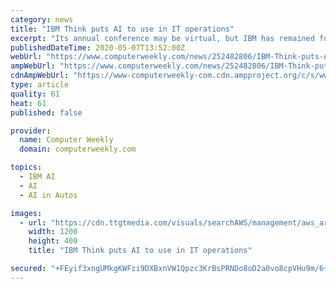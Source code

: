 ```yaml
---
category: news
title: "IBM Think puts AI to use in IT operations"
excerpt: "Its annual conference may be virtual, but IBM has remained focused on the key themes of hybrid IT, cloud and artificial intelligence."
publishedDateTime: 2020-05-07T13:52:00Z
webUrl: "https://www.computerweekly.com/news/252482806/IBM-Think-puts-AI-to-use-in-IT-operations"
ampWebUrl: "https://www.computerweekly.com/news/252482806/IBM-Think-puts-AI-to-use-in-IT-operations?amp=1"
cdnAmpWebUrl: "https://www-computerweekly-com.cdn.ampproject.org/c/s/www.computerweekly.com/news/252482806/IBM-Think-puts-AI-to-use-in-IT-operations?amp=1"
type: article
quality: 61
heat: 61
published: false

provider:
  name: Computer Weekly
  domain: computerweekly.com

topics:
  - IBM AI
  - AI
  - AI in Autos

images:
  - url: "https://cdn.ttgtmedia.com/visuals/searchAWS/management/aws_article_011.jpg"
    width: 1200
    height: 400
    title: "IBM Think puts AI to use in IT operations"

secured: "+FEyif3xngUMkgKWFzi9DXBxnVW1Qpzc3KrBsPRNDo8oD2a0vo8cpVHu9m/6+ebwXniAp1MUsMGCpk+rinKqf/Ynt224pI1eLqaxoH1D72GZbx+/1JBTk1A+oNupfGN1bRThMQY2QGfssxdgtxwnPPz79ttjltNQLgiiSw7X2BvZ0WI4I1uKUMipLCfuBqiwbYJwB5JZm6zoMrD/m0SeBE5TiqsHd1gLOfrBTf5qOh+acCHRQZasPH8qJSsN8h7MH/7Lgo+ZdvnDfbduIJ07ujzLsxEV4bgDzQMFuOmAiiApwfrxqtUfK+PlwlP91V2c00bdUzUErV3RMzYoXD3rusK+2Ty69QnM+CPf22lUjoKQQCfKuyht/2x302YUKFpuqfEsndR5sv+Kq1J6xqMFbfu9B+nnheFg7A1KII/CmSBlpNUJJotFcDcbjXeElFhelRP5HgVPF51HHR4yDI+iYia+nHiejP29vMn425KBF88=;0DqPL6mfCI+uWIXWMbw0XQ=="
---
```


